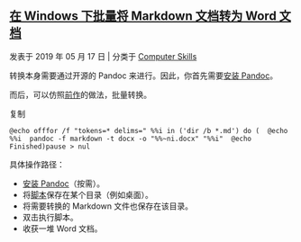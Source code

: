 ## [在 Windows 下批量将 Markdown 文档转为 Word 文档](https://liam.page/2019/05/17/markdown-convert-to-docx-batch/)

 发表于 2019 年 05 月 17 日 |  分类于 [Computer Skills](https://liam.page/categories/Computer-Skills/)

转换本身需要通过开源的 Pandoc 来进行。因此，你首先需要[安装 Pandoc](https://pandoc.org/installing.html)。

而后，可以仿照[前作](https://liam.page/2014/08/21/bitmap-convert-to-eps-batch/)的做法，批量转换。

复制

```
@echo offfor /f "tokens=* delims=" %%i in ('dir /b *.md') do (  @echo %%i  pandoc -f markdown -t docx -o "%%~ni.docx" "%%i"  @echo Finished)pause > nul
```

具体操作路径：

- [安装 Pandoc](https://pandoc.org/installing.html)（按需）。
- 将[脚本](https://tar.cat/uploads/bat_scripts/md2docx.bat)保存在某个目录（例如桌面）。
- 将需要转换的 Markdown 文件也保存在该目录。
- 双击执行脚本。
- 收获一堆 Word 文档。